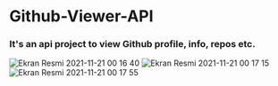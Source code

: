 # Github-Viewer-API
### It's an api project to  view Github profile, info, repos etc.

![Ekran Resmi 2021-11-21 00 16 40](https://user-images.githubusercontent.com/74012242/142741212-88f3db91-b1e8-4f20-9b33-2ca7cd5fba7e.png)
![Ekran Resmi 2021-11-21 00 17 15](https://user-images.githubusercontent.com/74012242/142741214-295e2976-68d5-4770-a044-75a2eb4041da.png)
![Ekran Resmi 2021-11-21 00 17 55](https://user-images.githubusercontent.com/74012242/142741217-00bc37cf-97fb-494c-a716-933208ac7fdc.png)
